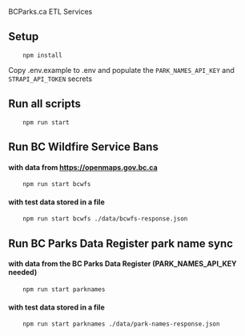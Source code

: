 BCParks.ca ETL Services


## Setup

```
    npm install
```

Copy .env.example to .env and populate the `PARK_NAMES_API_KEY` and `STRAPI_API_TOKEN` secrets

## Run all scripts

```
    npm run start
```

## Run BC Wildfire Service Bans

#### with data from https://openmaps.gov.bc.ca
```
    npm run start bcwfs
```

#### with test data stored in a file
```
    npm run start bcwfs ./data/bcwfs-response.json
```

## Run BC Parks Data Register park name sync

#### with data from the BC Parks Data Register (PARK_NAMES_API_KEY needed)
```
    npm run start parknames
```

#### with test data stored in a file
```
    npm run start parknames ./data/park-names-response.json
```

